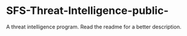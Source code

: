 # SFS-Threat-Intelligence-public-
A threat intelligence program. Read the readme for a better description. 
